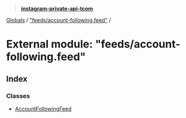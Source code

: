 > **[instagram-private-api-tcom](../README.md)**

[Globals](../README.md) / ["feeds/account-following.feed"](_feeds_account_following_feed_.md) /

# External module: "feeds/account-following.feed"

## Index

### Classes

* [AccountFollowingFeed](../classes/_feeds_account_following_feed_.accountfollowingfeed.md)